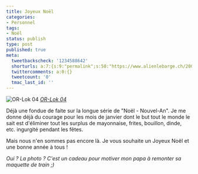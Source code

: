 ```yaml
---
title: Joyeux Noël
categories:
- Personnel
tags:
- Noël
status: publish
type: post
published: true
meta:
  tweetbackscheck: '1234588642'
  shorturls: a:7:{s:9:"permalink";s:50:"https://www.alienlebarge.ch/2007/12/24/joyeux-noel/";s:7:"tinyurl";s:25:"https://tinyurl.com/bdaftm";s:4:"isgd";s:17:"https://is.gd/imwm";s:5:"bitly";s:20:"https://bit.ly/3PhaEW";s:5:"snipr";s:22:"https://snipr.com/bagh8";s:5:"snurl";s:22:"https://snurl.com/bagh8";s:7:"snipurl";s:24:"https://snipurl.com/bagh8";}
  twittercomments: a:0:{}
  tweetcount: '0'
  tmac_last_id: ''
---
```

 <img src="https://farm3.static.flickr.com/2321/2128102845_68d1103a4d.jpg" alt="OR-Lok 04" />
<em><a href="https://www.flickr.com/photos/alienlebarge/2128102845/" title="photo sharing">OR-Lok 04</a></em>

Déjà une fondue de faite sur la longue série de "Noël - Nouvel-An". Je me donne déjà du courage pour les mois de janvier dont le but tout le monde le sait est d'éliminer tout les surplus de mayonnaise, frites, bouillon, dinde, etc. ingurgité pendant les fêtes.

Mais nous n'en sommes pas encore là. Je vous souhaite un Joyeux Noël et une bonne année à tous !

<em>Oui ? La photo ?
C'est un cadeau pour motiver mon papa à remonter sa maquette de train ;)</em>
